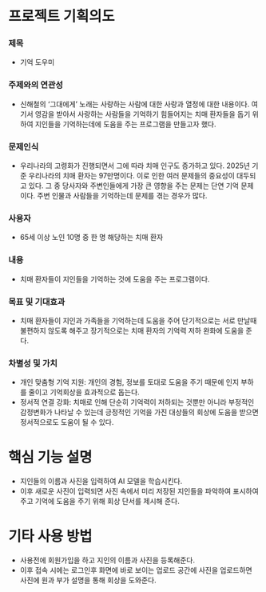 # 프로젝트 기획의도
### 제목
- 기억 도우미
### 주제와의 연관성
- 신해철의 ‘그대에게’ 노래는 사랑하는 사람에 대한 사랑과 열정에 대한 내용이다. 여기서 영감을 받아서 사랑하는 사람들을 기억하기 힘들어지는 치매 환자들을 돕기 위하여 지인들을 기억하는데에 도움을 주는 프로그램을 만들고자 했다.
### 문제인식
- 우리나라의 고령화가 진행되면서 그에 따라 치매 인구도 증가하고 있다. 2025년 기준 우리나라의 치매 환자는 97만명이다. 이로 인한 여러 문제들의 중요성이 대두되고 있다. 그 중 당사자와 주변인들에게 가장 큰 영향을 주는 문제는 단연 기억 문제이다. 주변 인물과 사람들을 기억하는데 문제를 겪는 경우가 많다.
### 사용자
- 65세 이상 노인 10명 중 한 명 해당하는 치매 환자
### 내용
- 치매 환자들이 지인들을 기억하는 것에 도움을 주는 프로그램이다.
### 목표 및 기대효과
- 치매 환자들이 지인과 가족들을 기억하는데 도움을 주어 단기적으로는 서로 만날때 불편하지 않도록 해주고 장기적으로는 치매 환자의 기억력 저하 완화에 도움을 준다.
### 차별성 및 가치
- 개인 맞춤형 기억 지원: 개인의 경험, 정보를 토대로 도움을 주기 때문에 인지 부하를 줄이고 기억회상을 효과적으로 돕는다.
- 정서적 연결 강화: 치매로 인해 단순히 기억력이 저하되는 것뿐만 아니라 부정적인 감정변화가 나타날 수 있는데 긍정적인 기억을 가진 대상들의 회상에 도움을 받으면 정서적으로도 도움이 될 수 있다.

# 핵심 기능 설명
- 지인들의 이름과 사진을 입력하여 AI 모델을 학습시킨다. 
- 이후 새로운 사진이 입력되면 사진 속에서 미리 저장된 지인들을 파악하여 표시하여 주고 기억에 도움을 주기 위해 회상 단서를 제시해 준다.

# 기타 사용 방법
- 사용전에 회원가입을 하고 지인의 이름과 사진을 등록해준다.
- 이후 접속 시에는 로그인후 화면에 바로 보이는 업로드 공간에 사진을 업로드하면 사진에 원과 부가 설명을 통해 회상을 도와준다.
